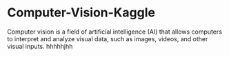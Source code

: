 # Computer-Vision-Kaggle
Computer vision is a field of artificial intelligence (AI) that allows computers to interpret and analyze visual data, such as images, videos, and other visual inputs. 
hhhhhjhh
